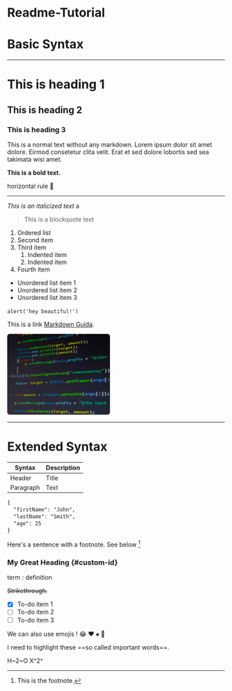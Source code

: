 # Readme-Tutorial
# Basic Syntax

---

# This is heading 1 
## This is heading 2 
### This is heading 3 

This is a normal text without any markdown. Lorem ipsum dolor sit amet dolore. Eirmod consetetur clita velit. Erat et sed dolore lobortis sed sea takimata wisi amet. 

**This is a bold text.** 

horizontal rule  :arrow_down_small:

---

*This is an italicized text* 
a
> This is a blockquote text 

1. Ordered list  
2. Second item
3. Third item
    1. Indented item
    2. Indented item
4. Fourth item

- Unordered list item 1  
- Unordered list item 2
- Unordered list item 3

`alert('hey beautiful!')`   

This is a link [Markdown Guida](https://www.markdownguide.org/cheat-sheet/).

![Code Image](/test-img.png "code img")

---
# Extended Syntax

| Syntax | Description |
| ----------- | ----------- |
| Header | Title |
| Paragraph | Text |

```
{
  "firstName": "John",
  "lastName": "Smith",
  "age": 25
}
```

Here's a sentence with a footnote. See below [^1]

### My Great Heading {#custom-id}

term
: definition

~~Strikethrough.~~

- [x] To-do item 1
- [ ] To-do item 2
- [ ] To-do item 3

We can also use emojis ! :joy: :heart: :spades: :full_moon_with_face: 

I need to highlight these ==so called important words==.

H~2~O
X^2^


[^1]: This is the footnote.
